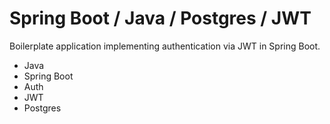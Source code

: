 # Spring Boot / Java / Postgres / JWT 

Boilerplate application implementing authentication via JWT in Spring Boot. 

* Java
* Spring Boot
* Auth
* JWT
* Postgres
